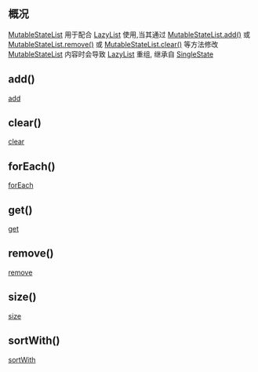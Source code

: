 ## 概况

[MutableStateList](/API/UI/Compose/State/MutableStateList/README.md)
用于配合 [LazyList](/API/UI/Compose/Widget/LazyList/README.md)
使用,当其通过 [MutableStateList.add()](/API/UI/Compose/State/MutableStateList/README.md?id=add)
或 [MutableStateList.remove()](/API/UI/Compose/State/MutableStateList/README.md?id=remove)
或 [MutableStateList.clear()](/API/UI/Compose/State/MutableStateList/README.md?id=clear)
等方法修改 [MutableStateList](/API/UI/Compose/State/MutableStateList/README.md)
内容时会导致 [LazyList](/API/UI/Compose/Widget/LazyList/README.md) 重组,
继承自 [SingleState](/API/UI/Compose/State/SingleState/README.md)

## add()

[add](add.md ":include")

## clear()

[clear](clear.md ":include")

## forEach()

[forEach](forEach.md ":include")

## get()

[get](get.md ":include")

## remove()

[remove](remove.md ":include")

## size()

[size](size.md ":include")

## sortWith()

[sortWith](sortWith.md ":include")